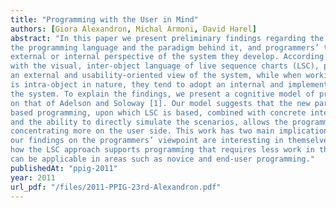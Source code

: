```yaml
---
title: "Programming with the User in Mind"
authors: [Giora Alexandron, Michal Armoni, David Harel]
abstract: "In this paper we present preliminary findings regarding the possible connection between
the programming language and the paradigm behind it, and programmers’ tendency to adopt an
external or internal perspective of the system they develop. According to the findings, when working
with the visual, inter-object language of live sequence charts (LSC), programmers tend to adopt
an external and usability-oriented view of the system, while when working with a language that
is intra-object in nature, they tend to adopt an internal and implementation-oriented view of
the system. To explain the findings, we present a cognitive model of programming that is based
on that of Adelson and Soloway [1]. Our model suggests that the new paradigm of scenario-
based programming, upon which LSC is based, combined with concrete interface programming
and the ability to directly simulate the scenarios, allows the programmer to build systems while
concentrating more on the user side. This work has two main implications. First, we believe that
our findings on the programmers’ viewpoint are interesting in themselves. Second, it sheds light on
how the LSC approach supports programming that requires less work in the solution domain. This
can be applicable in areas such as novice and end-user programming."
publishedAt: "ppig-2011"
year: 2011
url_pdf: "/files/2011-PPIG-23rd-Alexandron.pdf"
---
```

